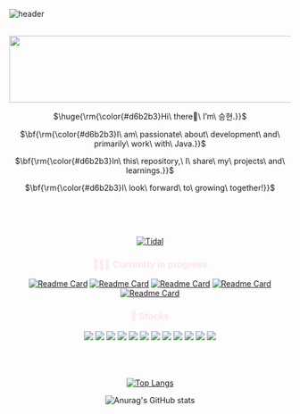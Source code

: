 ![header](https://capsule-render.vercel.app/api?type=waving&color=e9d8d4&height=250&section=header&text=Good%20to%20see%20you%20🤍&fontSize=50&fontAlignY=35&&animation=fadeIn&fontColor=9c3846)

<br/>
<a href="https://github.com/devxb/gitanimals">
  <img src="https://render.gitanimals.org/lines/{ksh0403}?pet-id=3" width="1000" height="120"/>
</a>

<div align=center>
<p>$\huge{\rm{\color{#d6b2b3}Hi\ there👋\ I’m\ 승현.}}$</p>
<p>$\bf{\rm{\color{#d6b2b3}I\ am\ passionate\ about\ development\ and\ primarily\ work\ with\ Java.}}$</p>
<p>$\bf{\rm{\color{#d6b2b3}In\ this\ repository,\ I\ share\ my\ projects\ and\ learnings.}}$</p>
<p>$\bf{\rm{\color{#d6b2b3}I\ look\ forward\ to\ growing\ together!}}$</p>
<br>
<br>
<br>

[![Tidal](https://img.shields.io/badge/Tistory-000000?style=for-the-badge&logo=Tidal&logoColor=white)](https://seung-yo.tistory.com)
<br>


<h3 style="color:#FFE3EE;">👩🏻‍💻 Currently in progress</h3>

[![Readme Card](https://github-readme-stats.vercel.app/api/pin/?username=ksh0403&repo=Profee_Server&theme=rose)](https://github.com/ksh0403/Profee_Server)
[![Readme Card](https://github-readme-stats.vercel.app/api/pin/?username=ksh0403&repo=Profee_Client&theme=rose)](https://github.com/ksh0403/Profee_Client)
[![Readme Card](https://github-readme-stats.vercel.app/api/pin/?username=ksh0403&repo=CP_Server&theme=rose)](https://github.com/ksh0403/CP_Server)
[![Readme Card](https://github-readme-stats.vercel.app/api/pin/?username=ksh0403&repo=CP_Client&theme=rose)](https://github.com/ksh0403/CP_Client)
[![Readme Card](https://github-readme-stats.vercel.app/api/pin/?username=ksh0403&repo=Algorithm&theme=rose)](https://github.com/ksh0403/Algorithm)
<br>

<h3 style="color:#FFE3EE;">🚀 Stacks</h3>
<img src="https://img.shields.io/badge/Java-ED8B00?style=for-the-badge&logo=openjdk&logoColor=white"/>
<img src="https://img.shields.io/badge/Python-3776AB?style=for-the-badge&logo=python&logoColor=white"/>
<img src="https://img.shields.io/badge/Node.js-43853D?style=for-the-badge&logo=node.js&logoColor=white"/>
<img src="https://img.shields.io/badge/C%2B%2B-00599C?style=for-the-badge&logo=c%2B%2B&logoColor=white"/>
<img src="https://img.shields.io/badge/Spring-6DB33F?style=for-the-badge&logo=spring&logoColor=white"/>
<img src="https://img.shields.io/badge/Flask-000000?style=for-the-badge&logo=flask&logoColor=white"/>
<img src="https://img.shields.io/badge/MySQL-005C84?style=for-the-badge&logo=mysql&logoColor=white"/>
<img src="https://img.shields.io/badge/Oracle-F80000?style=for-the-badge&logo=Oracle&logoColor=white"/>
<img src="https://img.shields.io/badge/JavaScript-F7DF1E?style=for-the-badge&logo=JavaScript&logoColor=white"/>
<img src="https://img.shields.io/badge/Docker-2496ED?style=for-the-badge&logo=Docker&logoColor=white"/>
<img src="https://img.shields.io/badge/kubernetes-326CE5?style=for-the-badge&logo=kubernetes&logoColor=white"/>
<img src="https://img.shields.io/badge/jenkins-D24939?style=for-the-badge&logo=jenkins&logoColor=white"/>
<br>
<br>
<br>
<br>

[![Top Langs](https://github-readme-stats.vercel.app/api/top-langs/?username=ksh0403&theme=rose)](https://github.com/anuraghazra/github-readme-stats)

![Anurag's GitHub stats](https://github-readme-stats.vercel.app/api?username=ksh0403&show_icons=true&theme=rose)
<br>

</div>

